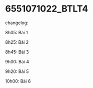 # 6551071022_BTLT4
changelog:

8h05: Bài 1

8h25: Bài 2

8h45: Bài 3

9h00: Bài 4

9h20: Bài 5

10h00: Bài 6
